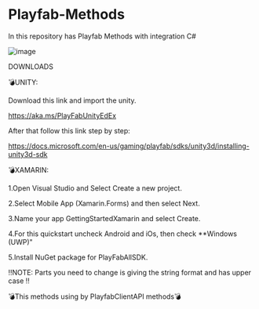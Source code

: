 # Playfab-Methods
In this repository has Playfab Methods with integration C#


![image](https://user-images.githubusercontent.com/75094927/142860624-1422581a-ada9-445e-aef4-120140b7114a.png)

DOWNLOADS

💣UNITY:

Download this link and import the unity.

https://aka.ms/PlayFabUnityEdEx

After that follow this link step by step: 

https://docs.microsoft.com/en-us/gaming/playfab/sdks/unity3d/installing-unity3d-sdk


💣XAMARIN:

1.Open Visual Studio and Select Create a new project.

2.Select Mobile App (Xamarin.Forms) and then select Next.

3.Name your app GettingStartedXamarin and select Create.

4.For this quickstart uncheck Android and iOs, then check **Windows (UWP)"

5.Install NuGet package for PlayFabAllSDK.



‼️NOTE: Parts you need to change is  giving the string format and has upper case ‼️


💣This methods using by PlayfabClientAPI methods💣


